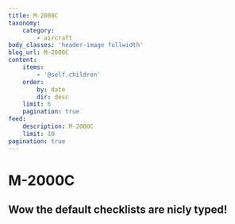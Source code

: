 ```yaml
---
title: M-2000C
taxonomy:
    category:
        - aircraft
body_classes: 'header-image fullwidth'
blog_url: M-2000C
content:
    items:
        - '@self.children'
    order:
        by: date
        dir: desc
    limit: 6
    pagination: true
feed:
    description: M-2000C
    limit: 10
pagination: true
---
```


# M-2000C

## Wow the default checklists are nicly typed!
